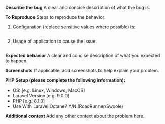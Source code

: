 **Describe the bug**
A clear and concise description of what the bug is.

**To Reproduce**
Steps to reproduce the behavior:
1. Configuration (replace sensitive values where possible) is:
```php

```
2. Usage of application to cause the issue:
```php

```

**Expected behavior**
A clear and concise description of what you expected to happen.

**Screenshots**
If applicable, add screenshots to help explain your problem.

**PHP Setup (please complete the following information):**
 - OS: [e.g. Linux, Windows, MacOS]
 - Laravel Version [e.g. 9.0.0]
 - PHP [e.g. 8.1.0]
 - Use With Laravel Octane? Y/N (RoadRunner/Swoole)

**Additional context**
Add any other context about the problem here.

